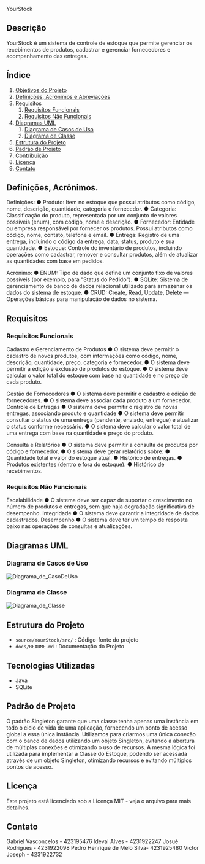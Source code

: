 YourStock

## Descrição

YourStock é um sistema de controle de estoque que permite gerenciar os recebimentos de produtos, cadastrar e gerenciar fornecedores e acompanhamento das entregas.

## Índice

1. [Objetivos do Projeto](#objetivo)
2. [Definições, Acrônimos e Abreviações](#definição)
3. [Requisitos](#requisitos)
   1. [Requisitos Funcionais](#rf)
   2. [Requisitos Não Funcionais](#rnf)
4. [Diagramas UML](#uml)
   1. [Diagrama de Casos de Uso](#uc)
   2. [Diagrama de Classe](#classe)
5. [Estrutura do Projeto](#estrutura)
6. [Padrão de Projeto](#padrao)
7. [Contribuição](#contribuição)
8. [Licença](#licença)
9. [Contato](#contato)

## Definições, Acrônimos.
Definições:
● Produto: Item no estoque que possui atributos como código, nome, descrição,
quantidade, categoria e fornecedor.
● Categoria: Classificação do produto, representada por um conjunto de valores
possíveis (enum), com código, nome e descrição.
● Fornecedor: Entidade ou empresa responsável por fornecer os produtos. Possui
atributos como código, nome, contato, telefone e email.
● Entrega: Registro de uma entrega, incluindo o código da entrega, data, status, produto e sua quantidade.
● Estoque: Controle do inventário de produtos, incluindo operações como cadastrar,
remover e consultar produtos, além de atualizar as quantidades com base em
pedidos.

Acrônimo:
● ENUM: Tipo de dado que define um conjunto fixo de valores possíveis (por exemplo,
para "Status do Pedido").
● SQLite: Sistema de gerenciamento de banco de dados relacional utilizado para
armazenar os dados do sistema de estoque.
● CRUD: Create, Read, Update, Delete — Operações básicas para manipulação de
dados no sistema.

## Requisitos

### Requisitos Funcionais
Cadastro e Gerenciamento de Produtos
● O sistema deve permitir o cadastro de novos produtos, com informações como
código, nome, descrição, quantidade, preço, categoria e fornecedor.
● O sistema deve permitir a edição e exclusão de produtos do estoque.
● O sistema deve calcular o valor total do estoque com base na quantidade e no preço
de cada produto.

Gestão de Fornecedores
● O sistema deve permitir o cadastro e edição de fornecedores.
● O sistema deve associar cada produto a um fornecedor.
Controle de Entregas
● O sistema deve permitir o registro de novas entregas, associando produto e
quantidade
● O sistema deve permitir consultar o status de uma entrega (pendente, enviado,
entregue) e atualizar o status conforme necessário.
● O sistema deve calcular o valor total de uma entrega com base na quantidade e
preço do produto.

Consulta e Relatórios
● O sistema deve permitir a consulta de produtos por código e fornecedor.
● O sistema deve gerar relatórios sobre:
  ● Quantidade total e valor do estoque atual.
  ● Histórico de entregas.
  ● Produtos existentes (dentro e fora do estoque).
  ● Histórico de recebimentos.


### Requisitos Não Funcionais
Escalabilidade
● O sistema deve ser capaz de suportar o crescimento no número de produtos e
entregas, sem que haja degradação significativa de desempenho.
Integridade
● O sistema deve garantir a integridade de dados cadastrados.
Desempenho
● O sistema deve ter um tempo de resposta baixo nas operações de consultas e
atualizações.

## Diagramas UML
   
### Diagrama de Casos de Uso
  
![Diagrama_de_CasoDeUso](imagens/YourStockUC.png)
   
### Diagrama de Classe

![Diagrama_de_Classe](imagens/YourStockClass.png)

## Estrutura do Projeto 
- `source/YourStock/src/` : Código-fonte do projeto
- `docs/README.md` : Documentação do Projeto

## Tecnologias Utilizadas
- Java
- SQLite

## Padrão de Projeto
O padrão Singleton garante que uma classe tenha apenas uma instância em todo o ciclo de vida de uma aplicação, 
fornecendo um ponto de acesso global a essa única instância. Utilizamos para criarmos uma única conexão com o banco de dados utilizando um objeto Singleton, 
evitando a abertura de múltiplas conexões e otimizando o uso de recursos. 
A mesma lógica foi utilizada para implementar a Classe do Estoque, podendo ser acessada através de um objeto Singleton, otimizando recursos e evitando múltiplos pontos de acesso.

## Licença
Este projeto está licenciado sob a Licença MIT - veja o arquivo <LICENSE> para mais detalhes.

## Contato
Gabriel Vasconcelos - 423195476
Ideval Alves - 4231922247
Josué Rodrigues - 4231922098
Pedro Henrique de Melo Silva- 4231925480
Victor Joseph - 4231922732 
